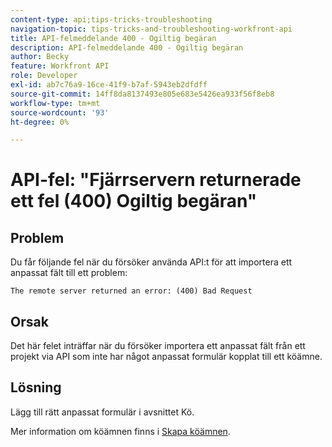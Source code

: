 ```yaml
---
content-type: api;tips-tricks-troubleshooting
navigation-topic: tips-tricks-and-troubleshooting-workfront-api
title: API-felmeddelande 400 - Ogiltig begäran
description: API-felmeddelande 400 - Ogiltig begäran
author: Becky
feature: Workfront API
role: Developer
exl-id: ab7c76a9-16ce-41f9-b7af-5943eb2dfdff
source-git-commit: 14ff8da8137493e805e683e5426ea933f56f8eb8
workflow-type: tm+mt
source-wordcount: '93'
ht-degree: 0%

---
```



# API-fel: &quot;Fjärrservern returnerade ett fel (400) Ogiltig begäran&quot;

## Problem

Du får följande fel när du försöker använda API:t för att importera ett anpassat fält till ett problem:

`The remote server returned an error: (400) Bad Request`

## Orsak

Det här felet inträffar när du försöker importera ett anpassat fält från ett projekt via API som inte har något anpassat formulär kopplat till ett köämne.

## Lösning

Lägg till rätt anpassat formulär i avsnittet Kö.

Mer information om köämnen finns i [Skapa köämnen](../../manage-work/requests/create-and-manage-request-queues/create-queue-topics.md).

